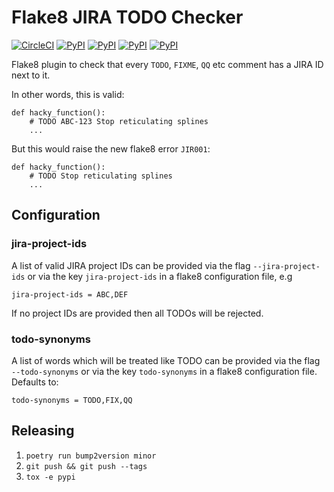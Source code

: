 Flake8 JIRA TODO Checker
========================

[![CircleCI](https://circleci.com/gh/SimonStJG/flake8-jira-todo-checker/tree/master.svg?style=shield)](https://circleci.com/gh/SimonStJG/flake8-jira-todo-checker/tree/master)
[![PyPI](https://img.shields.io/pypi/v/flake8-jira-todo-checker.svg?color=green)](https://pypi.python.org/pypi/flake8-jira-todo-checker)
[![PyPI](https://img.shields.io/pypi/l/flake8-jira-todo-checker.svg?color=green)](https://pypi.python.org/pypi/flake8-jira-todo-checker)
[![PyPI](https://img.shields.io/pypi/pyversions/flake8-jira-todo-checker.svg)](https://pypi.python.org/pypi/flake8-jira-todo-checker)
[![PyPI](https://img.shields.io/pypi/format/flake8-jira-todo-checker.svg)](https://pypi.python.org/pypi/flake8-jira-todo-checker)

Flake8 plugin to check that every `TODO`, `FIXME`, `QQ` etc comment has a JIRA ID next to it.

In other words, this is valid:

```
def hacky_function():
    # TODO ABC-123 Stop reticulating splines
    ...
```

But this would raise the new flake8 error `JIR001`:

```
def hacky_function():
    # TODO Stop reticulating splines
    ...
```

## Configuration

### jira-project-ids

A list of valid JIRA project IDs can be provided via the flag `--jira-project-ids` or via the key `jira-project-ids`
in a flake8 configuration file, e.g

```
jira-project-ids = ABC,DEF
```

If no project IDs are provided then all TODOs will be rejected.

### todo-synonyms

A list of words which will be treated like TODO can be provided via the flag `--todo-synonyms` or via the key 
`todo-synonyms` in a flake8 configuration file.  Defaults to:
```
todo-synonyms = TODO,FIX,QQ
```

## Releasing

1. `poetry run bump2version minor`
1. `git push && git push --tags`
1. `tox -e pypi`
